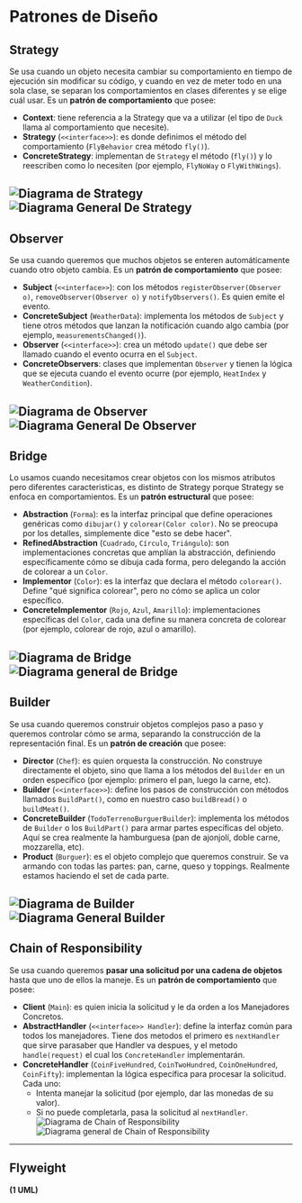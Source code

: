 # Patrones de Diseño

## Strategy

Se usa cuando un objeto necesita cambiar su comportamiento en tiempo de ejecución sin modificar su código, y cuando en vez de meter todo en una sola clase, se separan los comportamientos en clases diferentes y se elige cuál usar. Es un **patrón de comportamiento** que posee:

- **Context**: tiene referencia a la Strategy que va a utilizar (el tipo de `Duck` llama al comportamiento que necesite).
- **Strategy** (`<<interface>>`): es donde definimos el método del comportamiento (`FlyBehavior` crea método `fly()`).
- **ConcreteStrategy**: implementan de `Strategy` el método (`fly()`) y lo reescriben como lo necesiten (por ejemplo, `FlyNoWay` o `FlyWithWings`).

![Diagrama de Strategy](https://imgur.com/32O64r6.png)
![Diagrama General De Strategy](https://imgur.com/asK37kZ.png)
---

## Observer

Se usa cuando queremos que muchos objetos se enteren automáticamente cuando otro objeto cambia. Es un **patrón de comportamiento** que posee:

- **Subject** (`<<interface>>`): con los métodos `registerObserver(Observer o)`, `removeObserver(Observer o)` y `notifyObservers()`. Es quien emite el evento.
- **ConcreteSubject** (`WeatherData`): implementa los métodos de `Subject` y tiene otros métodos que lanzan la notificación cuando algo cambia (por ejemplo, `measurementsChanged()`).
- **Observer** (`<<interface>>`): crea un método `update()` que debe ser llamado cuando el evento ocurra en el `Subject`.
- **ConcreteObservers**: clases que implementan `Observer` y tienen la lógica que se ejecuta cuando el evento ocurre (por ejemplo, `HeatIndex` y `WeatherCondition`).

![Diagrama de Observer](https://imgur.com/F2Rk6M3.png)
![Diagrama General De Observer](https://imgur.com/kJXfJJ0.png)
---

## Bridge

Lo usamos cuando necesitamos crear objetos con los mismos atributos pero diferentes caracteristicas, es distinto de Strategy porque Strategy se enfoca en comportamientos. Es un **patrón estructural** que posee:

- **Abstraction** (`Forma`): es la interfaz principal que define operaciones genéricas como `dibujar()` y `colorear(Color color)`. No se preocupa por los detalles, simplemente dice "esto se debe hacer".
- **RefinedAbstraction** (`Cuadrado`, `Círculo`, `Triángulo`): son implementaciones concretas que amplían la abstracción, definiendo específicamente cómo se dibuja cada forma, pero delegando la acción de colorear a un `Color`.
- **Implementor** (`Color`): es la interfaz que declara el método `colorear()`. Define "qué significa colorear", pero no cómo se aplica un color específico.
- **ConcreteImplementor** (`Rojo`, `Azul`, `Amarillo`): implementaciones específicas del `Color`, cada una define su manera concreta de colorear (por ejemplo, colorear de rojo, azul o amarillo).

![Diagrama de Bridge](https://imgur.com/Hl6JqPp.png)
![Diagrama general de Bridge](https://imgur.com/iATNBU0.png)
---

## Builder

Se usa cuando queremos construir objetos complejos paso a paso y queremos controlar cómo se arma, separando la construcción de la representación final. Es un **patrón de creación** que posee:

- **Director** (`Chef`): es quien orquesta la construcción. No construye directamente el objeto, sino que llama a los métodos del `Builder` en un orden específico (por ejemplo: primero el pan, luego la carne, etc).
- **Builder** (`<<interface>>`): define los pasos de construcción con métodos llamados `BuildPart()`, como en nuestro caso `buildBread()` o `buildMeat()`.
- **ConcreteBuilder** (`TodoTerrenoBurguerBuilder`): implementa los métodos de `Builder` o los `BuildPart()` para armar partes específicas del objeto. Aquí se crea realmente la hamburguesa (pan de ajonjolí, doble carne, mozzarella, etc).
- **Product** (`Burguer`): es el objeto complejo que queremos construir. Se va armando con todas las partes: pan, carne, queso y toppings. Realmente estamos haciendo el set de cada parte.

![Diagrama de Builder](https://imgur.com/2nIEfxQ.png)
![Diagrama General Builder](https://imgur.com/uyP3GS9.png)
---

## Chain of Responsibility

Se usa cuando queremos **pasar una solicitud por una cadena de objetos** hasta que uno de ellos la maneje. Es un **patrón de comportamiento** que posee:

- **Client** (`Main`): es quien inicia la solicitud y le da orden a los Manejadores Concretos.
- **AbstractHandler** (`<<interface>> Handler`): define la interfaz común para todos los manejadores. Tiene dos metodos el primero es `nextHandler` que sirve parasaber que Handler va despues, y el metodo `handle(request)` el cual los `ConcreteHandler` implementarán.
- **ConcreteHandler** (`CoinFiveHundred`, `CoinTwoHundred`, `CoinOneHundred`, `CoinFifty`): implementan la lógica específica para procesar la solicitud.  
  Cada uno:
  - Intenta manejar la solicitud (por ejemplo, dar las monedas de su valor).
  - Si no puede completarla, pasa la solicitud al `nextHandler`.
![Diagrama de Chain of Responsibility](https://imgur.com/ote9Mkx.png)
![Diagrama general de Chain of Responsibility](https://imgur.com/HgfqZBj.png)
---

## Flyweight

**(1 UML)**

